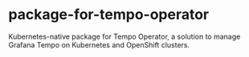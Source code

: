 # package-for-tempo-operator
Kubernetes-native package for Tempo Operator, a solution to manage Grafana Tempo on Kubernetes and OpenShift clusters.
